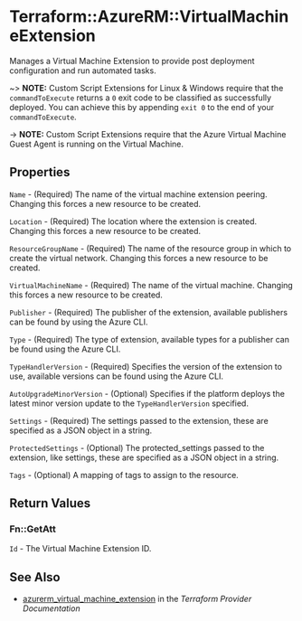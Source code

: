 # Terraform::AzureRM::VirtualMachineExtension

Manages a Virtual Machine Extension to provide post deployment configuration
and run automated tasks.

~> **NOTE:** Custom Script Extensions for Linux & Windows require that the `commandToExecute` returns a `0` exit code to be classified as successfully deployed. You can achieve this by appending `exit 0` to the end of your `commandToExecute`.

-> **NOTE:** Custom Script Extensions require that the Azure Virtual Machine Guest Agent is running on the Virtual Machine.

## Properties

`Name` - (Required) The name of the virtual machine extension peering. Changing this forces a new resource to be created.

`Location` - (Required) The location where the extension is created. Changing this forces a new resource to be created.

`ResourceGroupName` - (Required) The name of the resource group in which to create the virtual network. Changing this forces a new resource to be created.

`VirtualMachineName` - (Required) The name of the virtual machine. Changing this forces a new resource to be created.

`Publisher` - (Required) The publisher of the extension, available publishers can be found by using the Azure CLI.

`Type` - (Required) The type of extension, available types for a publisher can be found using the Azure CLI.

`TypeHandlerVersion` - (Required) Specifies the version of the extension to use, available versions can be found using the Azure CLI.

`AutoUpgradeMinorVersion` - (Optional) Specifies if the platform deploys the latest minor version update to the `TypeHandlerVersion` specified.

`Settings` - (Required) The settings passed to the extension, these are specified as a JSON object in a string.

`ProtectedSettings` - (Optional) The protected_settings passed to the extension, like settings, these are specified as a JSON object in a string.

`Tags` - (Optional) A mapping of tags to assign to the resource.


## Return Values

### Fn::GetAtt

`Id` - The Virtual Machine Extension ID.

## See Also

* [azurerm_virtual_machine_extension](https://www.terraform.io/docs/providers/azurerm/r/virtual_machine_extension.html) in the _Terraform Provider Documentation_